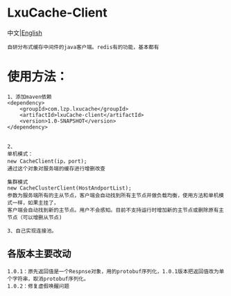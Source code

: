 # LxuCache-Client
    
                       
中文|[English](https://github.com/65487123/LxuCache-Client/blob/master/README-EN.md)

    自研分布式缓存中间件的java客户端。redis有的功能，基本都有


# 	使用方法：
    1、添加maven依赖
    <dependency>
        <groupId>com.lzp.lxucache</groupId>
        <artifactId>lxuCache-client</artifactId>
        <version>1.0-SNAPSHOT</version>
    </dependency>


    2、
    单机模式：
    new CacheClient(ip，port);
    通过这个对象对服务端的缓存进行增删改查

    集群模式
    new CacheClusterClient(HostAndportList);
    参数为服务端所有的主从节点，客户端会自动找到所有主节点并做负载均衡，使用方法和单机模式一样，如果主挂了，
    客户端会自动找到新的主节点。用户不会感知。目前不支持运行时增加新的主节点或删除原有主节点（可以增删从节点)
    
    3、自己实现连接池。
    
## 各版本主要改动
    1.0.1：原先返回值是一个Respnse对象，用的protobuf序列化，1.0.1版本把返回值改为单个字符串，取消protobuf序列化。
    1.0.2：修复虚假唤醒问题
